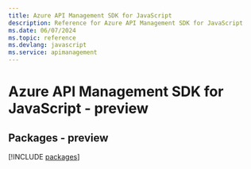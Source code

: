 ```yaml
---
title: Azure API Management SDK for JavaScript
description: Reference for Azure API Management SDK for JavaScript
ms.date: 06/07/2024
ms.topic: reference
ms.devlang: javascript
ms.service: apimanagement
---
```

# Azure API Management SDK for JavaScript - preview
## Packages - preview
[!INCLUDE [packages](api-management-index.md)]